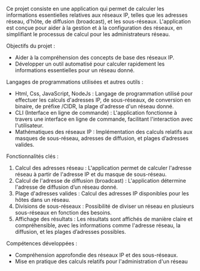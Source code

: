 Ce projet consiste en une application qui permet de calculer les informations essentielles relatives aux réseaux IP, telles que les adresses réseau, d'hôte, de diffusion (broadcast), et les sous-réseaux. L'application est conçue pour aider à la gestion et à la configuration des réseaux, en simplifiant le processus de calcul pour les administrateurs réseau.

Objectifs du projet :
- Aider à la compréhension des concepts de base des réseaux IP.
- Développer un outil automatisé pour calculer rapidement les informations essentielles pour un réseau donné.

Langages de programmations utilisées et autres outils :
- Html, Css, JavaScript, NodeJs : Langage de programmation utilisé pour effectuer les calculs d'adresses IP, de sous-réseaux, de conversion en binaire, de préfixe /CIDR, la plage d'adresse d'un réseau donné. 
- CLI (Interface en ligne de commande) : L'application fonctionne à travers une interface en ligne de commande, facilitant l'interaction avec l'utilisateur.
- Mathématiques des réseaux IP : Implémentation des calculs relatifs aux masques de sous-réseau, adresses de diffusion, et plages d’adresses valides.

Fonctionnalités clés :
1. Calcul des adresses réseau : L'application permet de calculer l'adresse réseau à partir de l'adresse IP et du masque de sous-réseau.
2. Calcul de l'adresse de diffusion (broadcast) : L'application détermine l'adresse de diffusion d’un réseau donné.
3. Plage d'adresses valides : Calcul des adresses IP disponibles pour les hôtes dans un réseau.
4. Divisions de sous-réseaux : Possibilité de diviser un réseau en plusieurs sous-réseaux en fonction des besoins.
5. Affichage des résultats : Les résultats sont affichés de manière claire et compréhensible, avec les informations comme l'adresse réseau, la diffusion, et les plages d’adresses possibles.

Compétences développées :
- Compréhension approfondie des réseaux IP et des sous-réseaux.
- Mise en pratique des calculs relatifs pour l'administration d'un réseau
